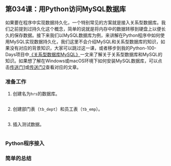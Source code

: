 ## 第034课：用Python访问MySQL数据库

如果要在程序中实现数据持久化，一个特别常见的方案就是接入关系型数据库。我们之前提到过持久化这个概念，简单的说就是将内存中的数据转移到硬盘上以便长久的保存数据。接下来我们以MySQL数据库为例，来讲解在Python程序中如何使用MySQL实现数据持久化，我们这里不会介绍MySQL和关系型数据库的知识，如果没有对应的背景知识，大家可以跳过这一课，或者移步到我的Python-100-Days项目中[《关系型数据库MySQL》](https://github.com/jackfrued/Python-100-Days/blob/master/Day36-40/36-38.%E5%85%B3%E7%B3%BB%E5%9E%8B%E6%95%B0%E6%8D%AE%E5%BA%93MySQL.md)一文来了解关于关系型数据库和MySQL的知识。如果想了解在Windows或macOS环境下如何安装MySQL数据库，可以点击[传送门1](https://cloud.tencent.com/developer/article/1636375)或[传送门2](https://juejin.im/post/6844903831298375693)查看对应的文章。

### 准备工作

1. 创建名为`hrs`的数据库。

    ```SQL
    
    ```

2. 创建部门表（`tb_dept`）和员工表（`tb_emp`）。

    ```SQL
    
    ```

3. 插入测试数据。

    ```SQL
    
    ```

###  Python程序接入



###  简单的总结


